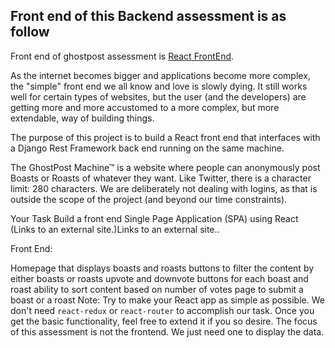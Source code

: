## Front end  of this Backend assessment is as follow
Front end  of ghostpost assessment is  [React FrontEnd](https://github.com/sohailADev/ghostpost_frontend).



As the internet becomes bigger and applications become more complex, the "simple" front end we all know and love is slowly dying. It still works well for certain types of websites, but the user (and the developers) are getting more and more accustomed to a more complex, but more extendable, way of building things.

The purpose of this project is to build a React front end that interfaces with a Django Rest Framework back end running on the same machine.

The GhostPost Machine™ is a website where people can anonymously post Boasts or Roasts of whatever they want. Like Twitter, there is a character limit: 280 characters. We are deliberately not dealing with logins, as that is outside the scope of the project (and beyond our time constraints).

 

Your Task
Build a front end Single Page Application (SPA) using React (Links to an external site.)Links to an external site..

Front End:

Homepage that displays boasts and roasts
buttons to filter the content by either boasts or roasts
upvote and downvote buttons for each boast and roast
ability to sort content based on number of votes
page to submit a boast or a roast
Note: Try to make your React app as simple as possible. We don't need `react-redux` or `react-router` to accomplish our task. Once you get the basic functionality, feel free to extend it if you so desire. The focus of this assessment is not the frontend. We just need one to display the data.